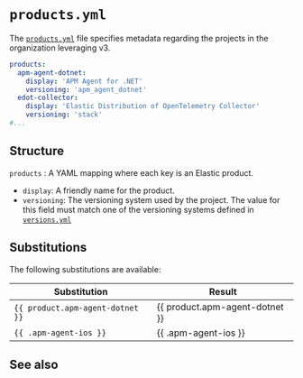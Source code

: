 # `products.yml`

The [`products.yml`](https://github.com/elastic/docs-builder/blob/main/config/products.yml) file specifies metadata regarding the projects in the organization leveraging v3.

```yml
products:
  apm-agent-dotnet:
    display: 'APM Agent for .NET'
    versioning: 'apm_agent_dotnet'
  edot-collector:
    display: 'Elastic Distribution of OpenTelemetry Collector'
    versioning: 'stack'
#...
```

## Structure

`products`
:   A YAML mapping where each key is an Elastic product.
* `display`: A friendly name for the product.
* `versioning`: The versioning system used by the project. The value for this field must match one of the versioning systems defined in [`versions.yml`](https://github.com/elastic/docs-builder/blob/main/config/versions.yml)



## Substitutions

The following substitutions are available:

| Substitution | Result |
| --- |---|
| `{{ product.apm-agent-dotnet }}` |{{ product.apm-agent-dotnet }}   |
| `{{ .apm-agent-ios }}` | {{ .apm-agent-ios }} |

## See also

[](./versions.md)
[](./legacy-url-mappings.md)
